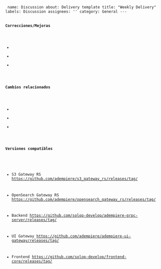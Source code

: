<pre><code> name: Discussion about: Delivery template title: "Weekly Delivery" labels: Discussion assignees: '' category: General --- <!-- Note: In order to better solve your problem, please refer to the template to provide complete information, accurately describe the problem, and the incomplete information issue will be closed. --> <script> var today = new Date(); var dayOfWeek = today.getDay(); if (dayOfWeek === 3) { document.write("Created on: " + today.toLocaleDateString('en-US', { year: 'numeric', month: 'long', day: 'numeric' })); } </script>
#### Correcciones/Mejoras
*
*
*

#### Cambios relacionados
*
*
*

#### Versiones compatibles
* S3 Gateway RS
https://github.com/adempiere/s3_gateway_rs/releases/tag/

* OpenSearch Gateway RS
https://github.com/adempiere/opensearch_gateway_rs/releases/tag/

* Backend
https://github.com/solop-develop/adempiere-grpc-server/releases/tag/

* UI Gateway
https://github.com/adempiere/adempiere-ui-gateway/releases/tag/

* Frontend
https://github.com/solop-develop/frontend-core/releases/tag/
